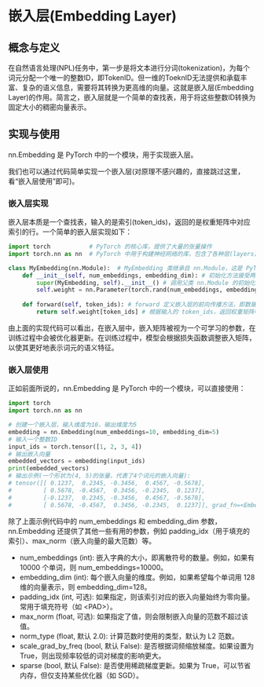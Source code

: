 # 嵌入层(Embedding Layer)

## 概念与定义
在自然语言处理(NPL)任务中，第一步是将文本进行分词(tokenization)，为每个词元分配一个唯一的整数ID，即TokenID。但一维的ToeknID无法提供和承载丰富、复杂的语义信息，需要将其转换为更高维的向量。这就是嵌入层(Embedding Layer)的作用。简言之，嵌入层就是一个简单的查找表，用于将这些整数ID转换为固定大小的稠密向量表示。

## 实现与使用

nn.Embedding 是 PyTorch 中的一个模块，用于实现嵌入层。

我们也可以通过代码简单实现一个嵌入层(对原理不感兴趣的，直接跳过这里，看“嵌入层使用”即可)。

### 嵌入层实现

嵌入层本质是一个查找表，输入的是索引(token_ids)，返回的是权重矩阵中对应索引的行。一个简单的嵌入层实现如下：

```python
import torch           # PyTorch 的核心库，提供了大量的张量操作
import torch.nn as nn  # PyTorch 中用于构建神经网络的库，包含了各种层(layers)和模块(modules)

class MyEmbedding(nn.Module):  # MyEmbedding 类继承自 nn.Module，这是 PyTorch 中所有神经网络模块的基类
    def __init__(self, num_embeddings, embedding_dim): # 初始化方法接受两个参数: num_embeddings(嵌入的数量, 即词表大小，决定 了权重矩阵有多少行)和 embedding_dim(嵌入向量的维度，决定了权重矩阵有多少列)
        super(MyEmbedding, self).__init__() # 调用父类 nn.Module 的初始化方法
        self.weight = nn.Parameter(torch.rand(num_embeddings, embedding_dim)) # 创建了一个形状为(num_embeddings, embedding_dim)的随机张量。nn.Parameter() 确保这个张量会被模型优化器更新。
    
    def forward(self, token_ids): # forward 定义嵌入层的前向传播方法，即数据通过嵌入层的计算过程
        return self.weight[token_ids] # 根据输入的 token_ids，返回权重矩阵中对应索引的行. 这里使用了切片操作来获取对应的嵌入向量.
 ```

由上面的实现代码可以看出，在嵌入层中，嵌入矩阵被视为一个可学习的参数，在训练过程中会被优化器更新。在训练过程中，模型会根据损失函数调整嵌入矩阵，以使其更好地表示词元的语义特征。

### 嵌入层使用

正如前面所说的，nn.Embedding 是 PyTorch 中的一个模块，可以直接使用：

```python
import torch
import torch.nn as nn

# 创建一个嵌入层，输入维度为10，输出维度为5
embedding = nn.Embedding(num_embeddings=10, embedding_dim=5)
# 输入一个整数ID
input_ids = torch.tensor([1, 2, 3, 4])
# 输出嵌入向量
embedded_vectors = embedding(input_ids)
print(embedded_vectors)
# 输出示例(一个形状为(4, 5)的张量，代表了4个词元的嵌入向量):
# tensor([[ 0.1237,  0.2345, -0.3456,  0.4567, -0.5678],
#         [ 0.5678, -0.4567,  0.3456, -0.2345,  0.1237],
#         [-0.1237,  0.2345, -0.3456,  0.4567, -0.5678],
#         [ 0.5678, -0.4567,  0.3456, -0.2345,  0.1237]], grad_fn=<EmbeddingBackward>)
```
除了上面示例代码中的 num_embeddings 和 embedding_dim 参数，nn.Embedding 还提供了其他一些有用的参数，例如 padding_idx（用于填充的索引）、max_norm（嵌入向量的最大范数）等。
 - num_embeddings (int): 嵌入字典的大小，即离散符号的数量。例如，如果有 10000 个单词，则 num_embeddings=10000。
 - embedding_dim (int): 每个嵌入向量的维度。例如，如果希望每个单词用 128 维的向量表示，则 embedding_dim=128。
 - padding_idx (int, 可选): 如果指定，则该索引对应的嵌入向量始终为零向量。常用于填充符号（如 \<PAD\>）。
 - max_norm (float, 可选): 如果指定了值，则会限制嵌入向量的范数不超过该值。
 - norm_type (float, 默认 2.0): 计算范数时使用的类型，默认为 L2 范数。
 - scale_grad_by_freq (bool, 默认 False): 是否根据词频缩放梯度。如果设置为 True，则出现频率较低的词对梯度的影响更大。
 - sparse (bool, 默认 False): 是否使用稀疏梯度更新。如果为 True，可以节省内存，但仅支持某些优化器（如 SGD）。